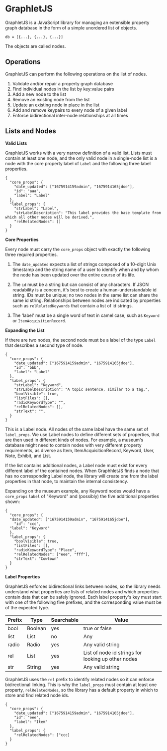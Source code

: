 # GraphletJS

GraphletJS is a JavaScript library for managing an extensible property graph database in the form of a simple unordered list of objects.

`db = [{...}, {...}, {...}]`

The objects are called nodes.

## Operations

GraphletJS can perform the following operations on the list of nodes.

1. Validate and/or repair a property graph database
1. Find individual nodes in the list by key:value pairs
1. Add a new node to the list
1. Remove an existing node from the list
1. Update an existing node in place in the list
1. Add and remove keypairs to every node of a given label
1. Enforce bidirectional inter-node relationships at all times

## Lists and Nodes

**Valid Lists**

GraphletJS works with a very narrow definition of a valid list. Lists must contain at least one node, and the only valid node in a single-node list is a node with the core property label of `Label` and the following three label properties. 

```
{
  "core_props": {
    "date_updated": ["1675914159admin", "1675914165jdoe"],
    "id": "aaa",
    "label": "Label"
  },
  "label_props": {
    "strLabel": "Label",
    "strLabelDescription": "This label provides the base template from which all other nodes will be derived.",
    "relRelatedNodes": []
  }
}
```

**Core Properties**

Every node must carry the `core_props` object with exactly the following three required properties.

1. The `date_updated` expects a list of strings composed of a 10-digit Unix timestamp and the string name of a user to identify when and by whom the node has been updated over the entire course of its life. 

1. The `id` must be a string but can consist of any characters. If JSON readability is a concern, it's best to create a human-understandable id string. IDs must be unique; no two nodes in the same list can share the same id string. Relationships between nodes are indicated by properties such as `relRelatedKeywords` that contain a list of id strings. 

1. The 'label' must be a single word of text in camel case, such as `Keyword` or `ItemAcquisitionRecord`. 

**Expanding the List**

If there are two nodes, the second node must be a label of the type `Label` that describes a second type of node.

```
{
  "core_props": {
    "date_updated": ["1675914159admin", "1675914165jdoe"],
    "id": "bbb",
    "label": "Label"
  },
  "label_props": {
    "strLabel": "Keyword",
    "strLabelDescription": "A topic sentence, similar to a tag.",
    "boolVisible": true,
    "listFiles": [],
    "radioKeywordType": "",
    "relRelatedNodes": [],
    "strText": "",
  }
}
```

This is a Label node. All nodes of the same label have the same set of `label_props`. We use Label nodes to define different sets of properties, that are then used in different kinds of nodes. For example, a museum's database might need to contain nodes with very different property requirements, as diverse as Item, ItemAcquisitionRecord, Keyword, User, Note, Exhibit, and List.

If the list contains additional nodes, a Label node must exist for every different label of the contained nodes. When GraphhletJS finds a node that has no corresponding Label node, the library will create one from the label properties in that node, to maintain the internal consistency. 

Expanding on the museum example, any Keyword nodes would have a `core_props` `label` of "Keyword" and (possibly) the five additional properties shown:

```
{
  "core_props": {
  "date_updated": ["1675914159admin", "1675914165jdoe"],
    "id": "ccc",
  "label": "Keyword"
  },
  "label_props": {
    "boolVisible": true,
    "listFiles": [],
    "radioKeywordType": "Place",
    "relRelatedNodes": ["eee", "fff"],
    "strText": "Cowtown"
  }
}
```

**Label Properties**

GraphletJS enforces bidirectional links between nodes, so the library needs understand what properties are lists of related nodes and which properties contain data that can be safely ignored. Each label property's key must start with one of the following five prefixes, and the corresponding value must be of the expected type. 

|Prefix|Type|Searchable|Value|
|---|---|---|---|
|bool|Boolean|yes|true or false|
|list|List|no|Any|
|radio|Radio|yes|Any valid string|
|rel|List|yes|List of node id strings for looking up other nodes|
|str|String|yes|Any valid string|

GraphletJS uses the `rel` prefix to identify related nodes so it can enforce bidirectional linking. This is why the `label_props` must contain at least one property, `relRelatedNodes`, so the library has a default property in which to store and find related node ids.

```
{
  "core_props": {
    "date_updated": ["1675914159admin", "1675914165jdoe"],
    "id": "eee",
    "label": "Item"
  },
  "label_props": {
    "relRelatedNodes": ["ccc]
  }
}
```
